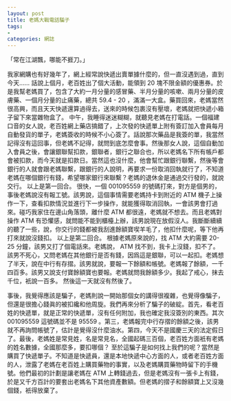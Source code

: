 ```yaml
---
layout: post
title: 老媽大戰電話騙子
tags:
- 
categories: 網誌
---
```

「常在江湖飄，哪能不捱刀。」

我家網購也有好幾年了，網上經常說快遞出賣單據什麼的，但一直沒遇到過，直到今天……
話說上個月，老百姓出了個大活動，能領到 20 塊不限金額的優惠券。於是我幫老媽買了，包含了大約一月分量的感冒藥、半月分量的咳嗽、兩月分量的皮膚藥、一個月分量的止痛藥，總共 59.4 - 20 ，滿滿一大盒。藥買回來，老媽當然很高興，而且天天快遞還算過得去，送來的時候包裹沒有壓壞，老媽就把快遞小箱子留下來當雜物盒了。
中午，我睡得迷迷糊糊，就聽見老媽在打電話。一個福建口音的女人說，老百姓網上藥店搞錯了，上次發的快遞單上附有簽訂加入會員每月自動發貨的單子，老媽簽收的時候不小心簽了。話說那次藥品是我簽的單，我當然記得沒有這回事，但老媽不記得，就問到底怎麼會事。然後那女人說，這個自動加入會員之後，會讓銀聯幫扣款，銀聯者，銀行之聯合也，所以老媽名下所有帳戶都會被扣款，而今天就是扣款日。當然這也沒什麼，他會幫忙跟銀行聯繫，然後等會銀行的人就會跟老媽聯繫，跟銀行的人說明，再要求一份取消回執就行了，不知道老媽在哪個銀行有錢，希望哪家銀行來聯繫？老媽的退休金是通過交行發的，就說交行。
以上是第一回合。
很快，一個 001095559 的號碼打來，對方是個男的，事後老媽說沒有報工號。該男說，這個事情需要老媽持卡到附近的 ATM 機子上操作一下，查看扣款情況並進行下一步操作，就能獲得取消回執，一會該男會打過來。碰巧我家住在邊山角落頭，離什麼 ATM 都很遠，老媽就不想去。而且老媽對操作 ATM 有恐懼感，就問能不能到櫃檯上辦，該男說現在放假沒人。我斷斷續續的聽了一些，說，你交行的錢都被我刮進餘額寶喫羊毛了，他扣什麼呢，等下他再打來就說沒錢扣。
以上是第二回合。
根據老媽原來說的，找 ATM 大約需要 20-25 分鐘，該男又打了個電話來。老媽說， ATM 找不到，我卡上沒錢，扣不了。該男不死心，又問老媽在其他銀行是否有錢，因爲這是銀聯，可以一起扣。老媽想了半天，說在中行有存摺。該男就說，要報一下餘額和帳號。老媽報了餘額，一千四百多。該男又說支付寶餘額寶也要報。老媽就問我餘額多少。我起了戒心，抹去千位，衹說一百多。
然後這一天就沒有然後了。

事後，我覺得應該是騙子，老媽則說一開始那個女的講得很複雜，也覺得像騙子，但還是很擔心錢眞的被扣纔和他周旋。我們再來分析了騙子的破綻。首先，看老百姓的快遞單，就是正常的快遞單，沒有任何附加，我也確定我沒簽別的東西。其次 001095559 這號碼並不是 95559 。第三，老媽報完中行存摺的餘額之後，該男就不再詢問帳號了，估計是覺得沒什麼油水。第四，今天不是國慶三天的法定假日了。最後，老媽姓是常見姓，名是常見名，全國起碼三百個，老百姓方面衹有老媽的姓名數據，全國那麼多，要扣哪個？
至於這騙子是如何找上我們的呢？當然是購買了快遞單子。不知道是快遞員，還是本地快遞中心方面的人，或者老百姓方面的人，泄露了老媽在老百姓上購買藥物的事實，以及老媽購買藥物時留下的手機號。他們最初的計劃是讓老媽在 ATM 上轉錢過去，但是老媽沒有一張卡上有錢，於是又千方百計的要套出老媽名下其他資產數額。但老媽的摺子和餘額寶上又沒幾個錢，衹得放棄了。